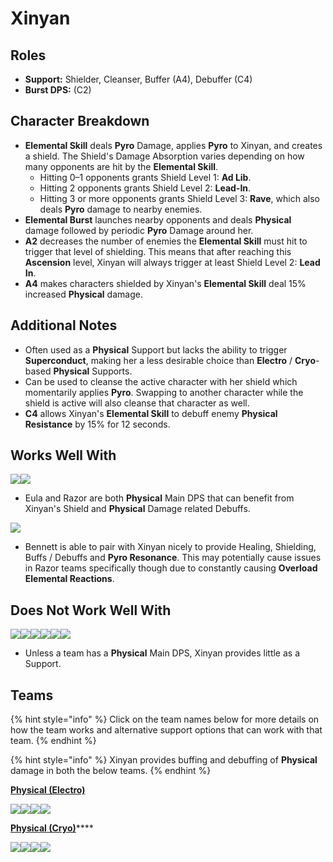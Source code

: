 # Xinyan

## Roles

* **Support:** Shielder, Cleanser, Buffer (A4), Debuffer (C4)
* **Burst DPS:** (C2)

## Character Breakdown

* **Elemental Skill** deals **Pyro** Damage, applies **Pyro** to Xinyan, and creates a shield. The Shield's Damage Absorption varies depending on how many opponents are hit by the **Elemental Skill**.
  * Hitting 0–1 opponents grants Shield Level 1: **Ad Lib**.
  * Hitting 2 opponents grants Shield Level 2: **Lead-In**.
  * Hitting 3 or more opponents grants Shield Level 3: **Rave**, which also deals **Pyro** damage to nearby enemies.
* **Elemental Burst** launches nearby opponents and deals **Physical** damage followed by periodic **Pyro** Damage around her.
* **A2** decreases the number of enemies the **Elemental Skill** must hit to trigger that level of shielding. This means that after reaching this **Ascension** level, Xinyan will always trigger at least Shield Level 2: **Lead In**.
* **A4** makes characters shielded by Xinyan's **Elemental Skill** deal 15% increased **Physical** damage.

## Additional Notes

* Often used as a **Physical** Support but lacks the ability to trigger **Superconduct**, making her a less desirable choice than **Electro** / **Cryo**-based **Physical** Supports.
* Can be used to cleanse the active character with her shield which momentarily applies **Pyro**. Swapping to another character while the shield is active will also cleanse that character as well.
* **C4** allows Xinyan's **Elemental Skill** to debuff enemy **Physical Resistance** by 15% for 12 seconds.

## Works Well With

![](../../.gitbook/assets/UI\_AvatarIcon\_Razor.png)![](../../.gitbook/assets/UI\_AvatarIcon\_Eula.png)

* Eula and Razor are both **Physical** Main DPS that can benefit from Xinyan's Shield and **Physical** Damage related Debuffs.

![](../../.gitbook/assets/UI\_AvatarIcon\_Bennett.png)

* Bennett is able to pair with Xinyan nicely to provide Healing, Shielding, Buffs / Debuffs and **Pyro Resonance**. This may potentially cause issues in Razor teams specifically though due to constantly causing **Overload Elemental Reactions**.

## Does Not Work Well With

![](../../.gitbook/assets/Element\_Anemo.webp)![](../../.gitbook/assets/Element\_Cryo.webp)![](../../.gitbook/assets/Element\_Electro.webp)![](../../.gitbook/assets/Element\_Hydro.webp)![](../../.gitbook/assets/Element\_Pyro.webp)![](../../.gitbook/assets/Element\_Geo.webp)

* Unless a team has a **Physical** Main DPS, Xinyan provides little as a Support.

## Teams

{% hint style="info" %}
Click on the team names below for more details on how the team works and alternative support options that can work with that team.
{% endhint %}

{% hint style="info" %}
Xinyan provides buffing and debuffing of **Physical** damage in both the below teams.
{% endhint %}

****[**Physical (Electro)**](../../teams/physical.md)****

![](../../.gitbook/assets/UI\_AvatarIcon\_Razor.png)![](../../.gitbook/assets/UI\_AvatarIcon\_Kaeya.png)![](../../.gitbook/assets/UI\_AvatarIcon\_Xinyan.png)![](../../.gitbook/assets/UI\_AvatarIcon\_Barbara.png)

[**Physical (Cryo)**](../../teams/physical-cryo.md)****

![](../../.gitbook/assets/UI\_AvatarIcon\_Eula.png)![](../../.gitbook/assets/UI\_AvatarIcon\_Shougun.png)![](../../.gitbook/assets/UI\_AvatarIcon\_Xinyan.png)![](../../.gitbook/assets/UI\_AvatarIcon\_Bennett.png)
